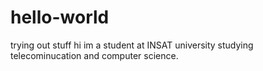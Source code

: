 # hello-world
trying out stuff
hi im a student at INSAT university studying telecominucation and computer science.
